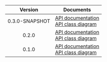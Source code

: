 | Version | Documents |
|:---:|---|
| 0.3.0-SNAPSHOT | [API documentation](0.3.0-SNAPSHOT)<br>[API class diagram](0.3.0-SNAPSHOT/api_class_diagram.svg) |
| 0.2.0 | [API documentation](0.2.0)<br>[API class diagram](0.2.0/api_class_diagram.svg) |
| 0.1.0 | [API documentation](0.1.0)<br>[API class diagram](0.1.0/api_class_diagram.svg) |
